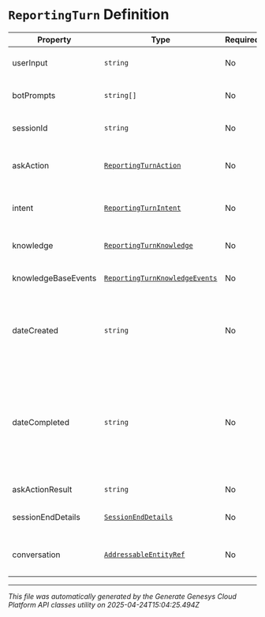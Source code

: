 # `ReportingTurn` Definition

| Property | Type | Required | Description |
|----------|------|----------|-------------|
| userInput | `string` | No | The chosen user input associated with this reporting turn. |
| botPrompts | `string[]` | No | The bot prompts associated with this reporting turn. |
| sessionId | `string` | No | The bot session ID that this reporting turn is grouped under. |
| askAction | [`ReportingTurnAction`](reportingturnaction-definition.md) | No | The bot flow 'ask' action associated with this reporting turn (e.g. AskForIntent). |
| intent | [`ReportingTurnIntent`](reportingturnintent-definition.md) | No | The intent and associated slots detected during this reporting turn. |
| knowledge | [`ReportingTurnKnowledge`](reportingturnknowledge-definition.md) | No | The knowledge data captured during this reporting turn. |
| knowledgeBaseEvents | [`ReportingTurnKnowledgeEvents`](reportingturnknowledgeevents-definition.md) | No | The knowledge data captured during this reporting turn. |
| dateCreated | `string` | No | Timestamp indicating when the original turn was created. Date time is represented as an ISO-8601 string. For example: yyyy-MM-ddTHH:mm:ss[.mmm]Z |
| dateCompleted | `string` | No | Timestamp indicating when the original turn was completed. Note: The 'interval' query param uses this timestamp to filter the output. Date time is represented as an ISO-8601 string. For example: yyyy-MM-ddTHH:mm:ss[.mmm]Z |
| askActionResult | `string` | No | Result of the bot flow 'ask' action. |
| sessionEndDetails | [`SessionEndDetails`](sessionenddetails-definition.md) | No | The details related to end of bot flow session. |
| conversation | [`AddressableEntityRef`](addressableentityref-definition.md) | No | The conversation details, across potentially multiple Bot Flow sessions. |

---

*This file was automatically generated by the Generate Genesys Cloud Platform API classes utility on 2025-04-24T15:04:25.494Z*
